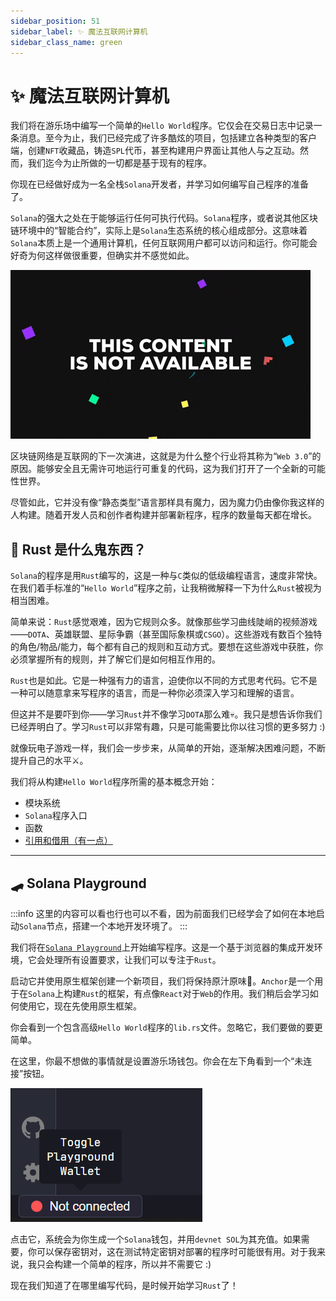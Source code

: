 ```yaml
---
sidebar_position: 51
sidebar_label: ✨ 魔法互联网计算机
sidebar_class_name: green
---
```


# ✨ 魔法互联网计算机

我们将在游乐场中编写一个简单的`Hello World`程序。它仅会在交易日志中记录一条消息。至今为止，我们已经完成了许多酷炫的项目，包括建立各种类型的客户端，创建`NFT`收藏品，铸造`SPL`代币，甚至构建用户界面让其他人与之互动。然而，我们迄今为止所做的一切都是基于现有的程序。

你现在已经做好成为一名全栈`Solana`开发者，并学习如何编写自己程序的准备了。

`Solana`的强大之处在于能够运行任何可执行代码。`Solana`程序，或者说其他区块链环境中的“智能合约”，实际上是`Solana`生态系统的核心组成部分。这意味着`Solana`本质上是一个通用计算机，任何互联网用户都可以访问和运行。你可能会好奇为何这样做很重要，但确实并不感觉如此。

![](./img/giphy.gif)

区块链网络是互联网的下一次演进，这就是为什么整个行业将其称为“`Web 3.0`”的原因。能够安全且无需许可地运行可重复的代码，这为我们打开了一个全新的可能性世界。

尽管如此，它并没有像“静态类型”语言那样具有魔力，因为魔力仍由像你我这样的人构建。随着开发人员和创作者构建并部署新程序，程序的数量每天都在增长。

## 🤔 Rust 是什么鬼东西？

`Solana`的程序是用`Rust`编写的，这是一种与`C`类似的低级编程语言，速度非常快。在我们着手标准的“`Hello World`”程序之前，让我稍微解释一下为什么`Rust`被视为相当困难。

简单来说：`Rust`感觉艰难，因为它规则众多。就像那些学习曲线陡峭的视频游戏——`DOTA`、英雄联盟、星际争霸（甚至国际象棋或`CSGO`）。这些游戏有数百个独特的角色/物品/能力，每个都有自己的规则和互动方式。要想在这些游戏中获胜，你必须掌握所有的规则，并了解它们是如何相互作用的。

`Rust`也是如此。它是一种强有力的语言，迫使你以不同的方式思考代码。它不是一种可以随意拿来写程序的语言，而是一种你必须深入学习和理解的语言。

但这并不是要吓到你——学习`Rust`并不像学习`DOTA`那么难💀。我只是想告诉你我们已经弄明白了。学习`Rust`可以非常有趣，只是可能需要比你以往习惯的更多努力 :)

就像玩电子游戏一样，我们会一步步来，从简单的开始，逐渐解决困难问题，不断提升自己的水平⚔️。

我们将从构建`Hello World`程序所需的基本概念开始：

- 模块系统
- `Solana`程序入口
- 函数
- [引用和借用（有一点）](https://doc.rust-lang.org/book/ch04-00-understanding-ownership.html)

---

## 🛹 Solana Playground


:::info
这里的内容可以看也行也可以不看，因为前面我们已经学会了如何在本地启动`Solana`节点，搭建一个本地开发环境了。
:::


我们将在[`Solana Playground`](https://beta.solpg.io/)上开始编写程序。这是一个基于浏览器的集成开发环境，它会处理所有设置要求，让我们可以专注于`Rust`。

启动它并使用原生框架创建一个新项目，我们将保持原汁原味🌼。`Anchor`是一个用于在`Solana`上构建`Rust`的框架，有点像`React`对于`Web`的作用。我们稍后会学习如何使用它，现在先使用原生框架。

你会看到一个包含高级`Hello World`程序的`lib.rs`文件。忽略它，我们要做的要更简单。

在这里，你最不想做的事情就是设置游乐场钱包。你会在左下角看到一个“未连接”按钮。

![](./img/solana-playground.png)

点击它，系统会为你生成一个`Solana`钱包，并用`devnet SOL`为其充值。如果需要，你可以保存密钥对，这在测试特定密钥对部署的程序时可能很有用。对于我来说，我只会构建一个简单的程序，所以并不需要它 :)


现在我们知道了在哪里编写代码，是时候开始学习`Rust`了！
